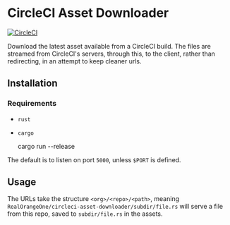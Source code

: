 # CircleCI Asset Downloader

[![CircleCI](https://circleci.com/gh/RealOrangeOne/circleci-asset-downloader.svg?style=svg)](https://circleci.com/gh/RealOrangeOne/circleci-asset-downloader)

Download the latest asset available from a CircleCI build. The files are streamed from CircleCI's servers, through this, to the client, rather than redirecting, in an attempt to keep cleaner urls.

## Installation
### Requirements
- `rust`
- `cargo`


    cargo run --release

The default is to listen on port `5000`, unless `$PORT` is defined.

## Usage
The URLs take the structure `<org>/<repo>/<path>`, meaning `RealOrangeOne/circleci-asset-downloader/subdir/file.rs` will serve a file from this repo, saved to `subdir/file.rs` in the assets.

